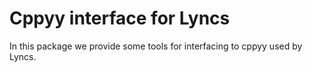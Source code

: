 # Cppyy interface for Lyncs

In this package we provide some tools for interfacing to cppyy used by Lyncs.

